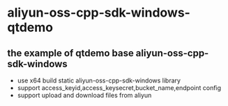 # aliyun-oss-cpp-sdk-windows-qtdemo

## the example of qtdemo base aliyun-oss-cpp-sdk-windows
* use x64 build static aliyun-oss-cpp-sdk-windows library
* support access_keyid,access_keysecret,bucket_name,endpoint config
* support upload and download files from aliyun 